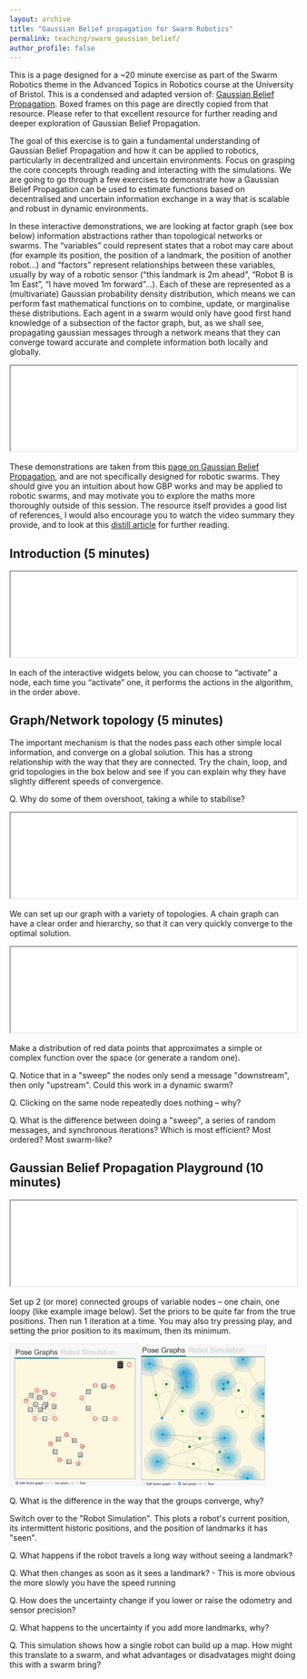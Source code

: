 ```yaml
---
layout: archive
title: "Gaussian Belief propagation for Swarm Robotics"
permalink: teaching/swarm_gaussian_belief/
author_profile: false
---
```


This is a page designed for a ~20 minute exercise as part of the Swarm Robotics theme in the Advanced Topics in Robotics course at the University of Bristol. This is a condensed and adapted version of: [Gaussian Belief Propagation](https://gaussianbp.github.io/). Boxed frames on this page are directly copied from that resource. Please refer to that excellent resource for further reading and deeper exploration of Gaussian Belief Propagation.

The goal of this exercise is to gain a fundamental understanding of Gaussian Belief Propagation and how it can be applied to robotics, particularly in decentralized and uncertain environments. Focus on grasping the core concepts through reading and interacting with the simulations. We are going to go through a few exercises to demonstrate how a Gaussian Belief Propagation can be used to estimate functions based on decentralised and uncertain information exchange in a way that is scalable and robust in dynamic environments. 

In these interactive demonstrations, we are looking at factor graph (see box below) information abstractions rather than topological networks or swarms. The “variables” could represent states that a robot may care about (for example its position, the position of a landmark, the position of another robot…) and “factors” represent relationships between these variables, usually by way of a robotic sensor (“this landmark is 2m ahead”, “Robot B is 1m East”, “I have moved 1m forward”...). Each of these are represented as a (multivariate) Gaussian probability density distribution, which means we can perform fast mathematical functions on to combine, update, or marginalise these distributions. Each agent in a swarm would only have good first hand knowledge of a subsection of the factor graph, but, as we shall see, propagating gaussian messages through a network means that they can converge toward accurate and complete information both locally and globally.

<iframe
  id="FactorGraph"
  src="/assets/teaching/GBP/factor_graph.html"
  onload="resizeIframefg(this)"
  width="100%"
  ></iframe>

  <script>
function resizeIframefg(iframe) {
  iframe.style.height = (iframe.contentWindow.document.body.scrollHeight + 100) + 'px';
  iframe.style.width = (iframe.contentWindow.document.body.scrollWidth + 20) + 'px';
}
</script>

These demonstrations are taken from this [page on Gaussian Belief Propagation](https://gaussianbp.github.io/), and are not specifically designed for robotic swarms. They should give you an intuition about how GBP works and may be applied to robotic swarms, and may motivate you to explore the maths more thoroughly outside of this session. The resource itself provides a good list of references, I would also encourage you to watch the video summary they provide, and to look at this [distill article](https://distill.pub/2019/visual-exploration-gaussian-processes/#MargCond) for further reading.

## Introduction (5 minutes)

<iframe
  id="widgetFrame1"
  src="/assets/teaching/GBP/widget1.html"
  width="100%"
  onload="resizeIframe1(this)"
  ></iframe>
  
<script>
function resizeIframe1(iframe) {
  iframe.style.height = (iframe.contentWindow.document.body.scrollHeight + 100) + 'px';
}
</script>

In each of the interactive widgets below, you can choose to “activate” a node, each time you “activate” one, it performs the actions in the algorithm, in the order above.

## Graph/Network topology (5 minutes)

The important mechanism is that the nodes pass each other simple local information, and converge on a global solution. This has a strong relationship with the way that they are connected. Try the chain, loop, and grid topologies in the box below and see if you can explain why they have slightly different speeds of convergence.

Q. Why do some of them overshoot, taking a while to stabilise?

<iframe
  id="widgetFrame4"
  src="/assets/teaching/GBP/widget4.html"
  width="100%"
  onload="resizeIframe4(this)"
  ></iframe>
  
<script>
function resizeIframe4(iframe) {
  iframe.style.height = (iframe.contentWindow.document.body.scrollHeight + 100) + 'px';
}
</script>

We can set up our graph with a variety of topologies. A chain graph can have a clear order and hierarchy, so that it can very quickly converge to the optimal solution.

<iframe
  id="widgetFrame2"
  src="/assets/teaching/GBP/widget2.html"
  width="100%"
  onload="resizeIframe2(this)"
  ></iframe>
  
<script>
function resizeIframe2(iframe) {
  iframe.style.height = (iframe.contentWindow.document.body.scrollHeight + 100) + 'px';
}
</script>

Make a distribution of red data points that approximates a simple or complex function over the space (or generate a random one).

Q. Notice that in a "sweep" the nodes only send a message "downstream", then only "upstream". Could this work in a dynamic swarm?

Q. Clicking on the same node repeatedly does nothing – why?

Q. What is the difference between doing a "sweep", a series of random messages, and synchronous iterations? Which is most efficient? Most ordered? Most swarm-like?

## Gaussian Belief Propagation Playground (10 minutes)

<iframe
  id="widgetFrame3"
  src="/assets/teaching/GBP/widget3.html"
  width="100%"
  onload="resizeIframe3(this)"
  ></iframe>
  
<script>
function resizeIframe3(iframe) {
  iframe.style.height = (iframe.contentWindow.document.body.scrollHeight + 100) + 'px';
}
</script>

Set up 2 (or more) connected groups of variable nodes – one chain, one loopy (like example image below). Set the priors to be quite far from the true positions. Then run 1 iteration at a time. You may also try pressing play, and setting the prior position to its maximum, then its minimum.

<img src="/images/3_networks.png" width="45%;"><img src="/images/3_networks_2.png" width="45%;">

Q. What is the difference in the way that the groups converge, why?

Switch over to the "Robot Simulation". This plots a robot's current position, its intermittent historic positions, and the position of landmarks it has "seen".

Q. What happens if the robot travels a long way without seeing a landmark?

Q. What then changes as soon as it sees a landmark? - This is more obvious the more slowly you have the speed running

Q. How does the uncertainty change if you lower or raise the odometry and sensor precision?

Q. What happens to the uncertainty if you add more landmarks, why?

Q. This simulation shows how a single robot can build up a map. How might this translate to a swarm, and what advantages or disadvatages might doing this with a swarm bring?

